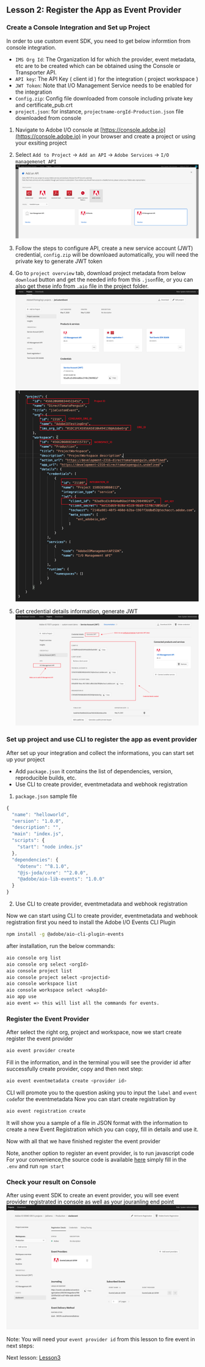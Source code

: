 ## Lesson 2: Register the App as Event Provider 

### Create a Console Integration and Set up Project
In order to use custom event SDK, you need to get below informtion from console integration.

- `IMS Org Id`: The Organization Id for which the provider, event metadata, etc are to be created which can be obtained using the Console or Transporter API.
- `API key`: The API Key ( client id ) for the integration ( project workspace ) 
- `JWT Token`: Note that I/O Management Service needs to be enabled for the integration
- `Config.zip`: Config file downloaded from console including private key and certificate_pub.crt
- `project.json`: for instance, `projectname-orgId-Production.json` file downloaded from console 


1. Navigate to Adobe I/O console at [https://console.adobe.io](https://console.adobe.io) in your browser and create a project or using your exsiting project 
2. Select `Add to Project` -> `Add an API` -> `Adobe Services` -> `I/O managemenet API`
![add-api](assets/add-api.png)

3. Follow the steps to configure API, create a new service account (JWT) credential, `config.zip` will be
downloaed automatically, you will need the private key to generate JWT token 

4. Go to `project overview` tab, download project metadata from below `download` button and get the needed info from this `.json`file, or you can also get these info from `.aio` file in the project folder.
![download](assets/download.png)
![projectjson](assets/project-json.png)

5. Get credential details information, generate JWT 
![console](assets/console.png)



### Set up project and use CLI to register the app as event provider
After set up your integration and collect the informations, you can start set up your project 
* Add `package.json` it contains the list of dependencies, version, reproducible builds, etc.
* Use CLI to create provider, eventmetadata and webhook registration

1. `package.json` sample file
```javascript
{
  "name": "helloworld",
  "version": "1.0.0",
  "description": "",
  "main": "index.js",
  "scripts": {
    "start": "node index.js"
  },
  "dependencies": {
    "dotenv": "^8.1.0",
    "@js-joda/core": "^2.0.0",
    "@adobe/aio-lib-events": "1.0.0"
  }
}
```

2. Use CLI to create provider, eventmetadata and webhook registration

Now we can start using CLI to create provider, eventmetadata and webhook registration
first you need to install the Adobe I/O Events CLI Plugin
```bash
npm install -g @adobe/aio-cli-plugin-events
```
after installation, run the below commands:

```bash
aio console org list
aio console org select <orgId>
aio console project list
aio console project select <projectid>
aio console workspace list
aio console workspace select <wkspId>
aio app use
aio event => this will list all the commands for events.
```

### Register the Event Provider
After select the right org, project and workspace, now we start create register the event provider
```bash
aio event provider create
```
Fill in the information, and in the terminal you will see the provider id after successfully create provider, copy <provider id> and then next step:
```bash
aio event eventmetadata create <provider id>
```
CLI will promote you to the question asking you to input the `label` and `event code`for the eventmetadata
Now you can start create registration by 
```bash
aio event registration create 
```
It will show you a sample of a file in JSON format with the information to create a new Event Registration
which you can copy, fill in details and use it. 

Now with all that we have finished register the event provider

Note, another option to register an event provider, is to run javascript code
For your convenience,the source code is available [here](https://github.com/AdobeDocs/adobeio-codelab-event-provider-registration)
simply fill in the `.env` and run `npm start` 

### Check your result on Console
After using event SDK to create an event provider, you will see event provider registrated in console 
as well as your jouranling end point
 ![event-provider](assets/event-provider.png)

Note: You will need your `event provider id` from this lesson to fire event in next steps:

Next lesson: [Lesson3](lesson3.md)